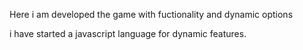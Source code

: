  Here i am developed the game with fuctionality and dynamic options
 
 
 i have started a javascript language for dynamic features.
 

  
